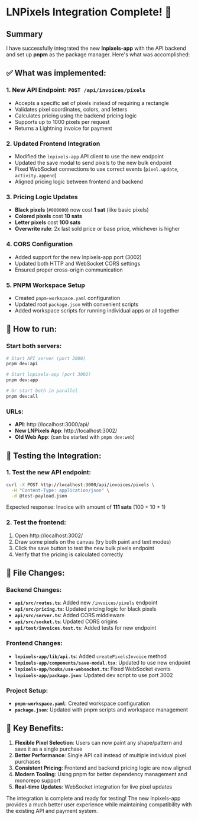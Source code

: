 # LNPixels Integration Complete! 🎉

## Summary

I have successfully integrated the new **lnpixels-app** with the API backend and set up **pnpm** as the package manager. Here's what was accomplished:

## ✅ What was implemented:

### 1. **New API Endpoint**: `POST /api/invoices/pixels`
- Accepts a specific set of pixels instead of requiring a rectangle
- Validates pixel coordinates, colors, and letters  
- Calculates pricing using the backend pricing logic
- Supports up to 1000 pixels per request
- Returns a Lightning invoice for payment

### 2. **Updated Frontend Integration**
- Modified the `lnpixels-app` API client to use the new endpoint
- Updated the save modal to send pixels to the new bulk endpoint
- Fixed WebSocket connections to use correct events (`pixel.update`, `activity.append`)
- Aligned pricing logic between frontend and backend

### 3. **Pricing Logic Updates**
- **Black pixels** (`#000000`) now cost **1 sat** (like basic pixels)
- **Colored pixels** cost **10 sats**
- **Letter pixels** cost **100 sats**
- **Overwrite rule**: 2x last sold price or base price, whichever is higher

### 4. **CORS Configuration**
- Added support for the new lnpixels-app port (3002)
- Updated both HTTP and WebSocket CORS settings
- Ensured proper cross-origin communication

### 5. **PNPM Workspace Setup**
- Created `pnpm-workspace.yaml` configuration
- Updated root `package.json` with convenient scripts
- Added workspace scripts for running individual apps or all together

## 🚀 How to run:

### Start both servers:
```bash
# Start API server (port 3000)
pnpm dev:api

# Start lnpixels-app (port 3002) 
pnpm dev:app

# Or start both in parallel
pnpm dev:all
```

### URLs:
- **API**: http://localhost:3000/api/
- **New LNPixels App**: http://localhost:3002/
- **Old Web App**: (can be started with `pnpm dev:web`)

## 🧪 Testing the Integration:

### 1. Test the new API endpoint:
```bash
curl -X POST http://localhost:3000/api/invoices/pixels \
  -H "Content-Type: application/json" \
  -d @test-payload.json
```

Expected response: Invoice with amount of **111 sats** (100 + 10 + 1)

### 2. Test the frontend:
1. Open http://localhost:3002/
2. Draw some pixels on the canvas (try both paint and text modes)
3. Click the save button to test the new bulk pixels endpoint
4. Verify that the pricing is calculated correctly

## 📁 File Changes:

### Backend Changes:
- **`api/src/routes.ts`**: Added new `/invoices/pixels` endpoint
- **`api/src/pricing.ts`**: Updated pricing logic for black pixels
- **`api/src/server.ts`**: Added CORS middleware
- **`api/src/socket.ts`**: Updated CORS origins
- **`api/test/invoices.test.ts`**: Added tests for new endpoint

### Frontend Changes:
- **`lnpixels-app/lib/api.ts`**: Added `createPixelsInvoice` method
- **`lnpixels-app/components/save-modal.tsx`**: Updated to use new endpoint
- **`lnpixels-app/hooks/use-websocket.ts`**: Fixed WebSocket events
- **`lnpixels-app/package.json`**: Updated dev script to use port 3002

### Project Setup:
- **`pnpm-workspace.yaml`**: Created workspace configuration
- **`package.json`**: Updated with pnpm scripts and workspace management

## 🎯 Key Benefits:

1. **Flexible Pixel Selection**: Users can now paint any shape/pattern and save it as a single purchase
2. **Better Performance**: Single API call instead of multiple individual pixel purchases
3. **Consistent Pricing**: Frontend and backend pricing logic are now aligned
4. **Modern Tooling**: Using pnpm for better dependency management and monorepo support
5. **Real-time Updates**: WebSocket integration for live pixel updates

The integration is complete and ready for testing! The new lnpixels-app provides a much better user experience while maintaining compatibility with the existing API and payment system.
